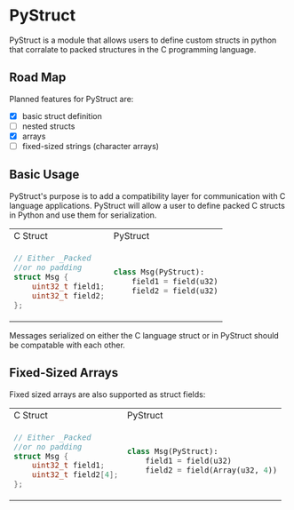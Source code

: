 # PyStruct
PyStruct is a module that allows users to define custom structs in python that 
corralate to packed structures in the C programming language. 

## Road Map
Planned features for PyStruct are:

  - [x] basic struct definition
  - [ ] nested structs
  - [x] arrays
  - [ ] fixed-sized strings (character arrays) 

## Basic Usage
PyStruct's purpose is to add a compatibility layer for communication with C 
language applications. PyStruct will allow a user to define packed C structs in 
Python and use them for serialization.

<center>
<table>
<tr>
<td>C Struct</td><td>PyStruct</td>
</tr>
<tr>
<td>

```C
// Either _Packed 
//or no padding
struct Msg {
    uint32_t field1;
    uint32_t field2;
};
```

</td>
<td>

```python
class Msg(PyStruct):
    field1 = field(u32)
    field2 = field(u32)
```

</td>
</table>
</center>

Messages serialized on either the C language struct or in PyStruct should be compatable with each other.

## Fixed-Sized Arrays

Fixed sized arrays are also supported as struct fields:

<center>
<table>
<tr>
<td>C Struct</td><td>PyStruct</td>
</tr>
<tr>
<td>

```C
// Either _Packed 
//or no padding
struct Msg {
    uint32_t field1;
    uint32_t field2[4];
};
```

</td>
<td>

```python
class Msg(PyStruct):
    field1 = field(u32)
    field2 = field(Array(u32, 4))
```

</td>
</table>
</center>